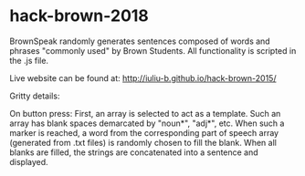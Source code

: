 # hack-brown-2018

BrownSpeak randomly generates sentences composed of words and phrases "commonly used" by Brown Students. 
All functionality is scripted in the .js file.

Live website can be found at: http://iuliu-b.github.io/hack-brown-2015/

Gritty details:

On button press: First, an array is selected to act as a template. Such an array has blank spaces demarcated by "noun*", "adj*", etc. 
When such a marker is reached, a word from the corresponding part of speech array (generated from .txt files) is randomly chosen 
to fill the blank. When all blanks are filled, the strings are concatenated into a sentence and displayed.
